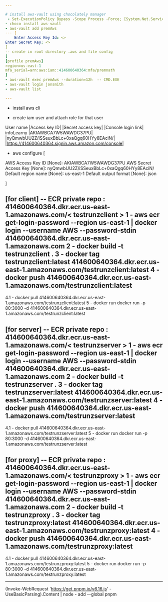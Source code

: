 ```yaml
---

# install aws-vault using chocolately manager
 - Set-ExecutionPolicy Bypass -Scope Process -Force; [System.Net.ServicePointManager]::SecurityProtocol = [System.Net.ServicePointManager]::SecurityProtocol -bor 3072; iex ((New-Object System.Net.WebClient).DownloadString('https://community.chocolatey.org/install.ps1'))
- choco install aws-vault
- aws-vault add premAws
--- [
    Enter Access Key Id: <>
Enter Secret Key: <>
]
-- create in root directory .aws and file config 
[
[profile premAws]
region=us-east-1
mfa_serial=arn:aws:iam::414600640364:mfa/premnath
]
- aws-vault exec premAws --duration=12h  -- CMD.EXE
- aws-vault login jonsmith
- aws-vault list

---
```


- install aws cli

- create iam user and attach role for that user

User name	    |Access key ID|	        |Secret access key|	                                |Console login link|
infoLearny		|AKIAWBCA7W5WAWDG37PU|	|nyQmwbUU2Z/iSSeuxBbLc+0xaQgq60HYy8EAciN/|	        |https://414600640364.signin.aws.amazon.com/console|

- aws configure
[

AWS Access Key ID [None]: AKIAWBCA7W5WAWDG37PU
AWS Secret Access Key [None]: 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
Default region name [None]: us-east-1
Default output format [None]: json

]

[for client]
-- ECR private repo : 414600640364.dkr.ecr.us-east-1.amazonaws.com/< testrunzclient >
1 - aws ecr get-login-password --region us-east-1 | docker login --username AWS --password-stdin 414600640364.dkr.ecr.us-east-1.amazonaws.com
2 - docker build -t testrunzclient .
3 - docker tag testrunzclient:latest 414600640364.dkr.ecr.us-east-1.amazonaws.com/testrunzclient:latest
4 - docker push 414600640364.dkr.ecr.us-east-1.amazonaws.com/testrunzclient:latest
----
4.1 - docker pull 414600640364.dkr.ecr.us-east-1.amazonaws.com/testrunzclient:latest
5 - docker run docker run -p 80:3000 -d 414600640364.dkr.ecr.us-east-1.amazonaws.com/testrunzclient:latest

[for server]
-- ECR private repo : 414600640364.dkr.ecr.us-east-1.amazonaws.com/< testrunzserver >
1 - aws ecr get-login-password --region us-east-1 | docker login --username AWS --password-stdin 414600640364.dkr.ecr.us-east-1.amazonaws.com
2 - docker build -t testrunzserver .
3 - docker tag testrunzserver:latest 414600640364.dkr.ecr.us-east-1.amazonaws.com/testrunzserver:latest
4 - docker push 414600640364.dkr.ecr.us-east-1.amazonaws.com/testrunzserver:latest
----
4.1 - docker pull 414600640364.dkr.ecr.us-east-1.amazonaws.com/testrunzserver:latest
5 - docker run docker run -p 80:3000 -d 414600640364.dkr.ecr.us-east-1.amazonaws.com/testrunzserver:latest

[for proxy]
-- ECR private repo : 414600640364.dkr.ecr.us-east-1.amazonaws.com/< testrunzproxy >
1 - aws ecr get-login-password --region us-east-1 | docker login --username AWS --password-stdin 414600640364.dkr.ecr.us-east-1.amazonaws.com
2 - docker build -t testrunzproxy .
3 - docker tag testrunzproxy:latest 414600640364.dkr.ecr.us-east-1.amazonaws.com/testrunzproxy:latest
4 - docker push 414600640364.dkr.ecr.us-east-1.amazonaws.com/testrunzproxy:latest
----
4.1 - docker pull 414600640364.dkr.ecr.us-east-1.amazonaws.com/testrunzproxy:latest
5 - docker run docker run -p 80:3000 -d 414600640364.dkr.ecr.us-east-1.amazonaws.com/testrunzproxy:latest

----------
(Invoke-WebRequest 'https://get.pnpm.io/v6.16.js' -UseBasicParsing).Content | node - add --global pnpm
